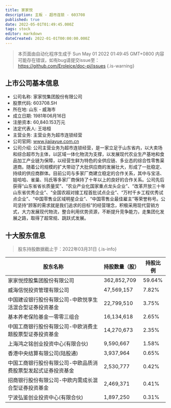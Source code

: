 ```yaml
---
title: 家家悦
description: 主板 - 超市连锁 - 603708
published: true
date: 2022-05-01T01:49:45.000Z
tags: stock
editor: markdown
dateCreated: 2022-01-01T00:00:00.000Z
---
```


> 本页面由自动化程序生成于 Sun May 01 2022 01:49:45 GMT+0800
> 内容可能存在错误，如有bug请提交issue至：https://github.com/Eroleice/doc-pi/issues
{.is-warning}

## 上市公司基本信息
- 公司名称: 家家悦集团股份有限公司
- 股票代码: 603708.SH
- 所在地: 山东 - 威海市
- 成立日期: 1981年06月16日
- 注册资本: 60,840.153万元
- 法定代表人: 王培桓
- 主营业务: 主营业务为超市连锁经营
- 公司官网: www.jiajiayue.com.cn
- 公司介绍: 公司主营业务为超市连锁经营，是一家立足于山东省内，以大卖场和综合超市为主体，以区域一体化物流为支撑，以发展现代农业生产基地和食品加工产业链为保障，以经营生鲜为特色的全供应链、多业态的综合性零售渠道商。随着公司规模的扩大带动了大批供应商的发展壮大，形成了一批稳定、持续的供应商群体。目前公司与多家厂商建立稳定的合作关系，其中与宝洁、娃哈哈、雀巢、玛氏等多家厂商保持了十年以上的良好的合作关系。公司先后获得“山东省省长质量奖”、“农业产业化国家重点龙头企业”、“改革开放三十年山东省优秀企业”、“全国农超对接工程首批试点企业”、“万村千乡工程优秀试点企业”、“中国零售业区域明星企业”、“中国零售业最佳雇主”等荣誉称号。公司坚持“顾客的需求就是我们追求的目标”的经营理念，积极采用现代营销方式，大力发展现代物流，整合利用优势资源，不断提升竞争能力，走集团化发展之路，取得了超常规、跳跃式发展。


## 十大股东信息
> 股东持股数据截止于：2022年03月31日
{.is-info}

| 股东名称 | 持股数量（股） | 持股比例 |
| --- | --- | --- |
| 家家悦控股集团股份有限公司 | 362,852,709 | 59.64% |
| 威海信悦投资管理有限公司 | 47,569,157 | 7.82% |
| 中国建设银行股份有限公司-中欧悦享生活混合型证券投资基金 | 22,799,510 | 3.75% |
| 基本养老保险基金一零零三组合 | 16,134,618 | 2.65% |
| 中国工商银行股份有限公司-中欧消费主题股票型证券投资基金 | 14,270,673 | 2.35% |
| 上海鸿之铭创业投资中心(有限合伙) | 9,590,667 | 1.58% |
| 香港中央结算有限公司(陆股通) | 3,937,964 | 0.65% |
| 中国工商银行股份有限公司-中欧品质消费股票型发起式证券投资基金 | 2,530,777 | 0.42% |
| 招商银行股份有限公司-中欧内需成长混合型证券投资基金 | 2,469,371 | 0.41% |
| 宁波弘鉴创业投资中心(有限合伙) | 1,897,250 | 0.31% |




